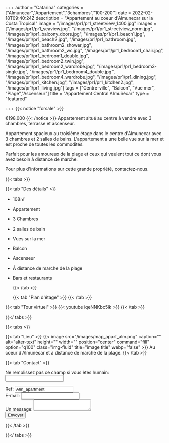 +++
author = "Catarina"
categories = ["Almunecar","Appartement","3chambres","100-200"]
date = 2022-02-18T09:40:24Z
description = "Appartement au coeur d'Almunecar sur la Costa Tropical"
image = "/images/pr1/pr1_streetview_1400.jpg"
images = ["/images/pr1/pr1_seaview.jpg", "/images/pr1/pr1_streetview_norm.jpg", "/images/pr1/pr1_balcony_doors.jpg", "/images/pr1/pr1_beach1.jpg", "/images/pr1/pr1_beach2.jpg", "/images/pr1/pr1_bathroom.jpg", "/images/pr1/pr1_bathroom2_shower.jpg", "/images/pr1/pr1_bathroom2_wc.jpg", "/images/pr1/pr1_bedroom1_chair.jpg", "/images/pr1/pr1_bedroom1_double.jpg", "/images/pr1/pr1_bedroom2_twin.jpg", "/images/pr1/pr1_bedroom2_wardrobe.jpg", "/images/pr1/pr1_bedroom3-single.jpg", "/images/pr1/pr1_bedroom4_double.jpg", "/images/pr1/pr1_bedroom4_wardrobe.jpg", "/images/pr1/pr1_dining.jpg", "/images/pr1/pr1_kitchen.jpg", "/images/pr1/pr1_kitchen2.jpg", "/images/pr1/pr1_living.jpg"]
tags = ["Centre-ville", "Balcon", "Vue mer", "Plage","Ascenseur"]
title = "Appartement Central Almuñécar"
type = "featured"

+++
{{< notice "forsale" >}}

€198,000 {{< /notice >}} Appartement situé au centre à vendre avec 3 chambres, terrasse et ascenseur.

Appartement spacieux au troisième étage dans le centre d'Almunecar avec 3 chambres et 2 salles de bains. L'appartement a une belle vue sur la mer et est proche de toutes les commodités.

Parfait pour les amoureux de la plage et ceux qui veulent tout ce dont vous avez besoin à distance de marche.

Pour plus d'informations sur cette grande propriété, contactez-nous.

{{< tabs >}}

{{< tab "Des détails" >}}

* 108&#x33A1;
* Appartement
* 3 Chambres
* 2 salles de bain
* Vues sur la mer
* Balcon
* Ascenseur
* À distance de marche de la plage
* Bars et restaurants

  {{< /tab >}}

  {{< tab "Plan d'étage" >}}  {{< /tab >}}

{{< tab "Tour virtuel" >}} {{< youtube iqeNNKbc5lk >}} {{< /tab >}}

{{</ tabs >}}

{{< tabs >}}

{{< tab "Lieu" >}} {{< image src="/images/map_apart_alm.png" caption="" alt="alter-text" height="" width="" position="center" command="fill" option="q100" class="img-fluid" title="image title" webp="false" >}} Au coeur d'Almunecar et à distance de marche de la plage. {{< /tab >}}

{{< tab "Contact" >}} <form name="propertyContact" method="POST" netlify-honeypot="bot-field" data-netlify="true">
<div class="form-group">
<p class="d-none"><label>Ne remplissez pas ce champ si vous êtes humain: <input name="bot-field" /></label></p>
</div>
<div class="form-group">
<label>Ref: <input name="property-ref" class="form-control" value="Alm_apartment" readonly/></label>
</div>
<div class="form-group">
<label>E-mail: <input type="text" class="form-control" name="email" /></label>
</div>
<div class="form-group">
<label>Un message: </label> <textarea name="message" class="form-control"></textarea>
</div>
<button type="submit" class="btn btn-primary">Envoyer</button>
</form> {{< /tab >}}

{{</ tabs >}}